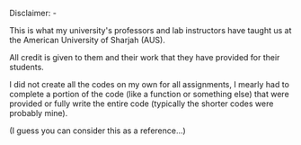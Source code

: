 Disclaimer: -

This is what my university's professors and lab instructors have taught us at the American University of Sharjah (AUS).

All credit is given to them and their work that they have provided for their students.

I did not create all the codes on my own for all assignments, I mearly had to complete a portion of the code (like a function or something else) that were provided or fully write the entire code (typically the shorter codes were probably mine).

(I guess you can consider this as a reference...)
